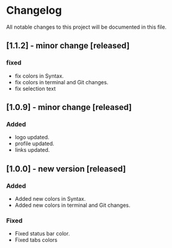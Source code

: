 # Changelog

All notable changes to this project will be documented in this file.

## [1.1.2] - minor change [released]

### fixed

- fix colors in Syntax.
- fix colors in terminal and Git changes.
- fix selection text

## [1.0.9] - minor change [released]

### Added

- logo updated.
- profile updated.
- links updated.

## [1.0.0] - new version [released]

### Added

- Added new colors in Syntax.
- Added new colors in terminal and Git changes.

### Fixed

- Fixed status bar color.
- Fixed tabs colors
